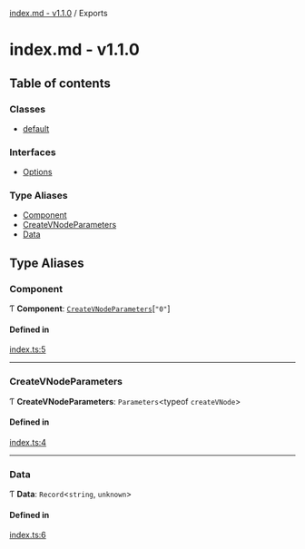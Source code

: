 [index.md - v1.1.0](README.md) / Exports

# index.md - v1.1.0

## Table of contents

### Classes

- [default](classes/default.md)

### Interfaces

- [Options](interfaces/Options.md)

### Type Aliases

- [Component](modules.md#component)
- [CreateVNodeParameters](modules.md#createvnodeparameters)
- [Data](modules.md#data)

## Type Aliases

### Component

Ƭ **Component**: [`CreateVNodeParameters`](modules.md#createvnodeparameters)[``"0"``]

#### Defined in

[index.ts:5](https://github.com/saqqdy/vue-mount-plugin/blob/0010a8f/src/index.ts#L5)

---

### CreateVNodeParameters

Ƭ **CreateVNodeParameters**: `Parameters`<typeof `createVNode`\>

#### Defined in

[index.ts:4](https://github.com/saqqdy/vue-mount-plugin/blob/0010a8f/src/index.ts#L4)

---

### Data

Ƭ **Data**: `Record`<`string`, `unknown`\>

#### Defined in

[index.ts:6](https://github.com/saqqdy/vue-mount-plugin/blob/0010a8f/src/index.ts#L6)
